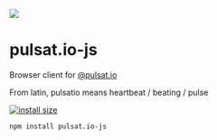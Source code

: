 <img src="https://github.com/roquef/pulsat.io/blob/master/pulsat.io.png?raw=true"></img>
# pulsat.io-js
Browser client for [@pulsat.io](https://github.com/roquef/pulsat.io)

From latin, pulsatio means heartbeat / beating / pulse

[![install size](https://packagephobia.now.sh/badge?p=pulsat.io-js)](https://packagephobia.now.sh/result?p=pulsat.io-js)

```
npm install pulsat.io-js
```
